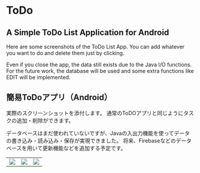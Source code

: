 # ToDo

## A Simple ToDo List Application for Android

Here are some screenshots of the ToDo List App.
You can add whatever you want to do and delete them just by clicking.

Even if you close the app, the data still exists due to the Java I/O functions.
For the future work, the database will be used and some extra functions like EDIT will be implemented.

## 簡易ToDoアプリ（Android）

実際のスクリーンショットを添付します。
通常のToDOアプリと同じようにタスクの追加・削除ができます。

データベースはまだ使われていないですが、Javaの入出力機能を使ってデータの書き込み・読み込み・保存が実現できました。
将来、Firebaseなどのデータベースを用いて更新機能などを追加する予定です。

<table>
<tr>
<td><img src="https://github.com/chenruiyan/ToDo/blob/main/sample/sample1.png"></td>
<td><img src="https://github.com/chenruiyan/ToDo/blob/main/sample/sample2.png"></td>
<td><img src="https://github.com/chenruiyan/ToDo/blob/main/sample/sample3.png"></td>
</tr>
</table>
